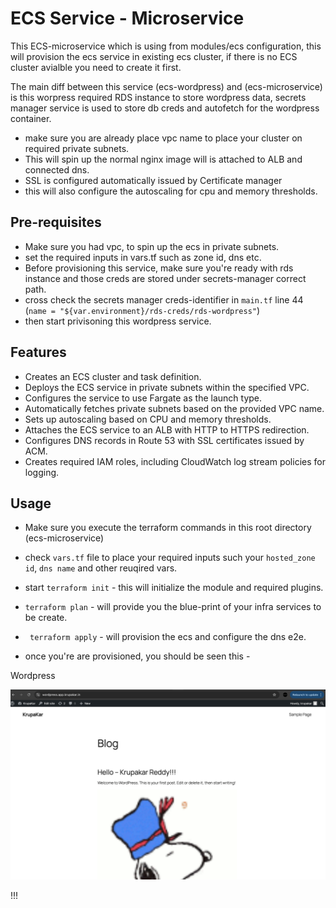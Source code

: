 # ECS Service -  Microservice

This ECS-microservice which is using from modules/ecs configuration, this will provision the ecs service in existing ecs cluster, if there is no ECS cluster avialble you need to create it first.

The main diff between this service (ecs-wordpress) and (ecs-microservice) is this worpress required RDS instance to store wordpress data, secrets manager service is used to store db creds and autofetch for the wordpress container.

- make sure you are already place vpc name to place your cluster on required private subnets.
- This will spin up the normal nginx image will is attached to ALB and connected dns.
- SSL is configured automatically issued by Certificate manager
- this will also configure the autoscaling for cpu and memory thresholds.

## Pre-requisites

-  Make sure you had vpc, to spin up the ecs in private subnets.
-  set the required inputs in vars.tf such as zone id, dns etc.
-  Before provisioning this service, make sure you're ready with rds instance and those creds are stored under secrets-manager correct path.
- cross check the secrets manager creds-identifier in `main.tf` line 44 (`name = "${var.environment}/rds-creds/rds-wordpress"`)
- then start privisoning this wordpress service.

## Features

- Creates an ECS cluster and task definition.
- Deploys the ECS service in private subnets within the specified VPC.
- Configures the service to use Fargate as the launch type.
- Automatically fetches private subnets based on the provided VPC name.
- Sets up autoscaling based on CPU and memory thresholds.
- Attaches the ECS service to an ALB with HTTP to HTTPS redirection.
- Configures DNS records in Route 53 with SSL certificates issued by ACM.
- Creates required IAM roles, including CloudWatch log stream policies for logging.

## Usage

- Make sure you execute the terraform commands in this root directory (ecs-microservice)
- check `vars.tf` file to place your required inputs such your `hosted_zone id`, `dns name` and other reuqired vars.
- start `terraform init` - this will  initialize the module and required plugins.
-  `terraform plan` - will provide you the blue-print of your infra services to be create.
- ` terraform apply` - will provision the ecs and configure the dns e2e.

- once you're are provisioned, you should be seen this - 

Wordpress

![wordpress](./assets/wordpress-site.png)

!!!


